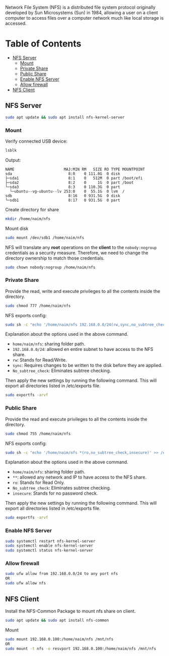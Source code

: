 Network File System (NFS) is a distributed file system protocol originally developed by Sun Microsystems (Sun) in 1984, allowing a user on a client computer to access files over a computer network much like local storage is accessed.

Table of Contents
=================

* [NFS Server](#nfs-server)
  * [Mount](#mount)
  * [Private Share](#private-share)
  * [Public Share](#public-share)
  * [Enable NFS Server](#enable-nfs-server)
  * [Allow firewall](#allow-firewall)
* [NFS Client](#nfs-client)


## NFS Server

```bash
sudo apt update && sudo apt install nfs-kernel-server
```



### Mount

Verify connected USB device:

```bash
lsblk
```

Output:

```
NAME                      MAJ:MIN RM   SIZE RO TYPE MOUNTPOINT
sda                         8:0    0 111.8G  0 disk
├─sda1                      8:1    0   512M  0 part /boot/efi
├─sda2                      8:2    0     1G  0 part /boot
└─sda3                      8:3    0 110.3G  0 part
  └─ubuntu--vg-ubuntu--lv 253:0    0  55.1G  0 lvm  /
sdb                         8:16   0 931.5G  0 disk
└─sdb1                      8:17   0 931.5G  0 part
```

Create directory for share

```bash
mkdir /home/naim/nfs
```

Mount disk

```bash
sudo mount /dev/sdb1 /home/naim/nfs
```

NFS will translate any **root** operations on the **client** to the `nobody:nogroup` credentials as a security measure. Therefore, we need to change the directory ownership to match those credentials.

```bash
sudo chown nobody:nogroup /home/naim/nfs
```


### Private Share

Provide  the read, write and execute privileges to all the contents inside the directory.

```bash
sudo chmod 777 /home/naim/nfs
```

NFS exports config:

```bash
sudo sh -c "echo '/home/naim/nfs 192.168.0.0/24(rw,sync,no_subtree_check,insecure)' >> /etc/exports"
```

Explanation about the options used in the above command.

- `home/naim/nfs`: sharing folder path.
- `192.168.0.0/24`: allowed en entire subnet to have access to the NFS share.
- `rw`: Stands for Read/Write.
- `sync`: Requires changes to be written to the disk before they are applied.
- `No_subtree_check`: Eliminates subtree checking.

Then apply the new settings by running the following command. This will export all directories listed in /etc/exports file.

```bash
sudo exportfs -arvf
```



### Public Share

Provide  the read and execute privileges to all the contents inside the directory.

```bash
sudo chmod 755 /home/naim/nfs
```

NFS exports config:

```bash
sudo sh -c "echo '/home/naim/nfs *(ro,no_subtree_check,insecure)' >> /etc/exports"
```

Explanation about the options used in the above command.

- `home/naim/nfs`: sharing folder path.
- `**`: allowed any network and IP to have access to the NFS share.
- `ro`: Stands for Read Only.
- `No_subtree_check`: Eliminates subtree checking.
- `insecure`: Stands for no password check.

Then apply the new settings by running the following command. This will export all directories listed in /etc/exports file.

```bash
sudo exportfs -arvf
```



### Enable NFS Server

```bash
sudo systemctl restart nfs-kernel-server
sudo systemctl enable nfs-kernel-server
sudo systemctl status nfs-kernel-server
```



### Allow firewall

```bash
sudo ufw allow from 192.168.0.0/24 to any port nfs
OR
sudo ufw allow nfs
```





## NFS Client

Install the NFS-Common Package to mount nfs share on client.

```bash
sudo apt update && sudo apt install nfs-common
```

Mount

```bash
sudo mount 192.168.0.100:/home/naim/nfs /mnt/nfs
OR
sudo mount -t nfs -o resvport 192.168.0.100:/home/naim/nfs /mnt/nfs
```
